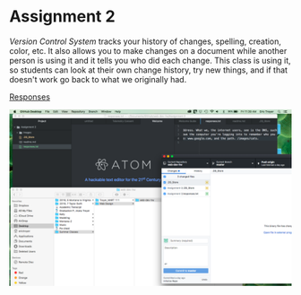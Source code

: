 # Assignment 2
*Version Control System* tracks your history of changes, spelling, creation, color, etc. It also allows you to make changes on a document while another person is using it and it tells you who did each change. This class is using it, so students can look at their own change history, try new things, and if that doesn't work go back to what we originally had.

[Responses](./responses.txt)

![Image](./images/imageofdesktop.png)
